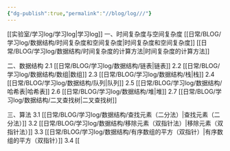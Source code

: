 ```yaml
---
{"dg-publish":true,"permalink":"//blog/log///"}
---
```


[[实验室/学习log/学习log\|学习log]]
一、时间复杂度与空间复杂度
	[[日常/BLOG/学习log/数据结构/时间复杂度和空间复杂度\|时间复杂度和空间复杂度]]
	[[日常/BLOG/学习log/数据结构/时间复杂度的计算方法\|时间复杂度的计算方法]]

二、数据结构
	2.1 [[日常/BLOG/学习log/数据结构/链表\|链表]]
	2.2 [[日常/BLOG/学习log/数据结构/数组\|数组]]
	2.3 [[日常/BLOG/学习log/数据结构/栈\|栈]]
	2.4 [[日常/BLOG/学习log/数据结构/队列\|队列]]
	2.5 [[日常/BLOG/学习log/数据结构/哈希表\|哈希表]]
	2.6 [[日常/BLOG/学习log/数据结构/堆\|堆]]
	2.7 [[日常/BLOG/学习log/数据结构/二叉查找树\|二叉查找树]]

三、算法
	3.1 [[日常/BLOG/学习log/数据结构/查找元素（二分法）\|查找元素（二分法）]]
	3.2 [[日常/BLOG/学习log/数据结构/移除元素（双指针法）\|移除元素（双指针法）]]
	3.3 [[日常/BLOG/学习log/数据结构/有序数组的平方（双指针）\|有序数组的平方（双指针）]]
	3.4 [[
